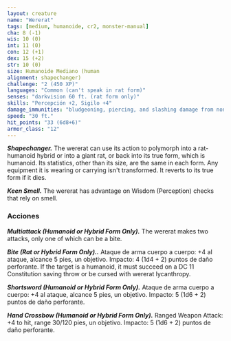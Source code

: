 ```yaml
---
layout: creature
name: "Wererat"
tags: [medium, humanoide, cr2, monster-manual]
cha: 8 (-1)
wis: 10 (0)
int: 11 (0)
con: 12 (+1)
dex: 15 (+2)
str: 10 (0)
size: Humanoide Mediano (human
alignment: shapechanger)
challenge: "2 (450 XP)"
languages: "Common (can't speak in rat form)"
senses: "darkvision 60 ft. (rat form only)"
skills: "Percepción +2, Sigilo +4"
damage_immunities: "bludgeoning, piercing, and slashing damage from nonmagical weapons that aren't silvered"
speed: "30 ft."
hit_points: "33 (6d8+6)"
armor_class: "12"
---
```


***Shapechanger.*** The wererat can use its action to polymorph into a rat-humanoid hybrid or into a giant rat, or back into its true form, which is humanoid. Its statistics, other than its size, are the same in each form. Any equipment it is wearing or carrying isn't transformed. It reverts to its true form if it dies.

***Keen Smell.*** The wererat has advantage on Wisdom (Perception) checks that rely on smell.

### Acciones

***Multiattack (Humanoid or Hybrid Form Only).*** The wererat makes two attacks, only one of which can be a bite.

***Bite (Rat or Hybrid Form Only)..*** Ataque de arma cuerpo a cuerpo: +4 al ataque, alcance 5 pies, un objetivo. Impacto: 4 (1d4 + 2) puntos de daño perforante. If the target is a humanoid, it must succeed on a DC 11 Constitution saving throw or be cursed with wererat lycanthropy.

***Shortsword (Humanoid or Hybrid Form Only).*** Ataque de arma cuerpo a cuerpo: +4 al ataque, alcance 5 pies, un objetivo. Impacto: 5 (1d6 + 2) puntos de daño perforante.

***Hand Crossbow (Humanoid or Hybrid Form Only).*** Ranged Weapon Attack: +4 to hit, range 30/120 pies, un objetivo. Impacto: 5 (1d6 + 2) puntos de daño perforante.